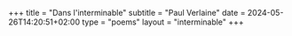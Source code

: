 +++
title = "Dans l'interminable"
subtitle = "Paul Verlaine"
date = 2024-05-26T14:20:51+02:00
type = "poems"
layout = "interminable"
+++
